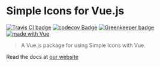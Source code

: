 # Simple Icons for Vue.js
[![Travis CI badge](https://travis-ci.org/sh7dm/vue-simpleicons.svg?branch=master)](https://travis-ci.org/sh7dm/vue-simpleicons)
[![codecov Badge](https://codecov.io/gh/sh7dm/vue-simpleicons/branch/master/graph/badge.svg)](https://codecov.io/gh/sh7dm/vue-simpleicons)
[![Greenkeeper badge](https://badges.greenkeeper.io/sh7dm/vue-simpleicons.svg)](https://greenkeeper.io/)
[![made with Vue](https://img.shields.io/badge/made%20with-Vue-%23ef4041.svg)](https://vuejs.org/)

> A Vue.js package for using Simple Icons with Vue.

Read the docs at [our website](https://sh7dm.github.io/vue-simpleicons/)
